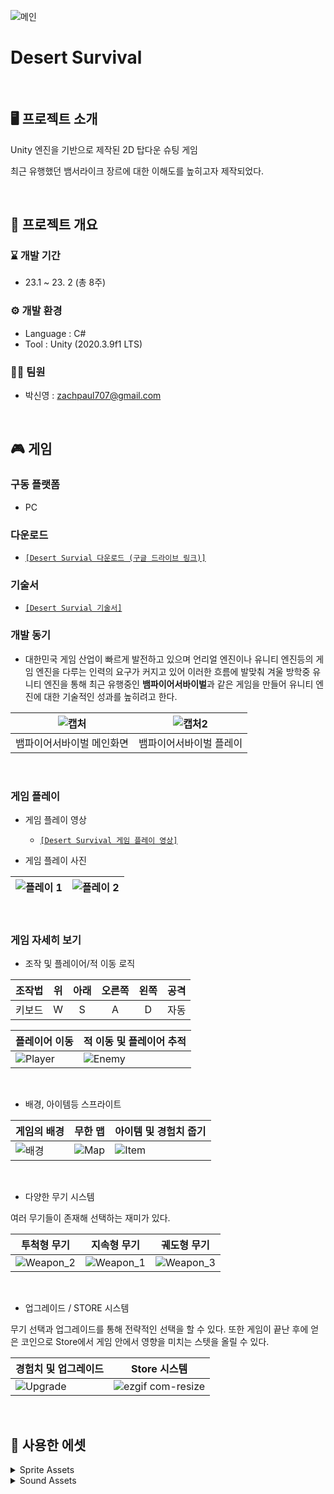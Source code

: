 ![메인](https://github.com/zachpaul7/Desert_Survival/assets/60610390/408b8b32-e0ea-4c48-bbc5-3af26687451e)

# Desert Survival
<br/>

## 🖥 프로젝트 소개
Unity 엔진을 기반으로 제작된 2D 탑다운 슈팅 게임

최근 유행했던 뱀서라이크 장르에 대한 이해도를 높히고자 제작되었다.

<br/>

## 📢 프로젝트 개요
### ⌛ 개발 기간
- 23.1 ~ 23. 2 (총 8주)

### ⚙ 개발 환경
- Language : C#
- Tool : Unity (2020.3.9f1 LTS)

### 👩‍💻 팀원
- 박신영 : zachpaul707@gmail.com

<br/>

## 🎮 게임
### 구동 플랫폼 
- PC

### 다운로드
- [```[Desert Survial 다운로드 (구글 드라이브 링크)]```](https://drive.google.com/file/d/1HgX5sLF5sVc0NzdDUDHy5YpNeMChVwuu/view?usp=drive_link)

### 기술서
- [```[Desert Survial 기술서]```](https://drive.google.com/file/d/1K30l8I0RPj-OAQrz0xnbfSnm66s5X5Qp/view?usp=drive_link)

### 개발 동기
- 대한민국 게임 산업이 빠르게 발전하고 있으며 언리얼 엔진이나 유니티 엔진등의 게임 엔진을 다루는 인력의 요구가 커지고 있어 이러한 흐름에 발맞춰 겨울 방학중 유니티 엔진을 통해 최근 유행중인 **뱀파이어서바이벌**과 같은 게임을 만들어 유니티 엔진에 대한 기술적인 성과를 높히려고 한다.

|![캡처](https://github.com/zachpaul7/Conquering_the_Universe_Alone/assets/60610390/c7a4e1bb-53f5-467e-9af5-7fb447eef766)|![캡처2](https://github.com/zachpaul7/Conquering_the_Universe_Alone/assets/60610390/f6190606-6221-4071-ae72-f635c89610f1)|
|------|---|
| 뱀파이어서바이벌 메인화면 | 뱀파이어서바이벌 플레이 |
<br/>

### 게임 플레이
- 게임 플레이 영상
  - [```[Desert Survival 게임 플레이 영상]```](https://drive.google.com/file/d/1e8ZseRmmKiHovREAUEZkr98MoeBzcQAP/view?usp=drive_link)

- 게임 플레이 사진

|![플레이 1](https://github.com/zachpaul7/Conquering_the_Universe_Alone/assets/60610390/6a68f4c1-dbd1-478e-a06e-e4e297c1c90c)|![플레이 2](https://github.com/zachpaul7/Conquering_the_Universe_Alone/assets/60610390/21e2dc0a-bdee-4203-b174-03b5697135ea)|
|---|---|

<br/>

### 게임 자세히 보기
- 조작 및 플레이어/적 이동 로직

| 조작법      | 위 | 아래 | 오른쪽 | 왼쪽 | 공격  |
|:-----------:|:--:|:---:|:------:|:---:|:----:|
|   키보드    |  W |  S  |   A    |  D  | 자동 |

| 플레이어 이동 | 적 이동 및 플레이어 추적 |
|---|---|
|![Player](https://github.com/zachpaul7/Conquering_the_Universe_Alone/assets/60610390/5ab212ef-8c87-4c77-837f-ce106891ad53)|![Enemy](https://github.com/zachpaul7/Conquering_the_Universe_Alone/assets/60610390/5aac1726-a868-4204-bf65-9f15e9144947)|
<br/>

- 배경, 아이템등 스프라이트
  
| 게임의 배경 | 무한 맵 | 아이템 및 경험치 줍기 |
|---|---|---|
|![배경](https://github.com/zachpaul7/Conquering_the_Universe_Alone/assets/60610390/6fb0b7cc-96f2-4a50-8c96-9c0dce8ebaa9)|![Map](https://github.com/zachpaul7/Conquering_the_Universe_Alone/assets/60610390/f160a22e-9d0d-4310-8f59-ed4795adcc77)|![Item](https://github.com/zachpaul7/Conquering_the_Universe_Alone/assets/60610390/4796f26a-c166-4e09-a3ba-9531b992d5d0)|
<br/>

- 다양한 무기 시스템

여러 무기들이 존재해 선택하는 재미가 있다.

|투척형 무기|지속형 무기|궤도형 무기|
|---|---|---|
|![Weapon_2](https://github.com/zachpaul7/Conquering_the_Universe_Alone/assets/60610390/007cedcf-1af8-4204-a611-0fc5b0726b3b)|![Weapon_1](https://github.com/zachpaul7/Conquering_the_Universe_Alone/assets/60610390/cf0aa4ec-d097-40c1-ba3d-6f232f9b08ee)|![Weapon_3](https://github.com/zachpaul7/Conquering_the_Universe_Alone/assets/60610390/5f3ea5d5-dd6e-45d0-96b3-3a13ea9b1537)|
<br/>

- 업그레이드 / STORE 시스템

무기 선택과 업그레이드를 통해 전략적인 선택을 할 수 있다. 또한 게임이 끝난 후에 얻은 코인으로 Store에서 게임 안에서 영향을 미치는 스텟을 올릴 수 있다.

|경험치 및 업그레이드|Store 시스템|
|---|---|
|![Upgrade](https://github.com/zachpaul7/Conquering_the_Universe_Alone/assets/60610390/813f6aef-06d1-49e7-a9cb-02d7daffce84)|![ezgif com-resize](https://github.com/zachpaul7/Conquering_the_Universe_Alone/assets/60610390/8a27cef5-47ce-45c9-b4ff-88896b49ddea)|
<br/>

## 🛒 사용한 에셋

<details>
  <summary>Sprite Assets</summary>
  - MainShip - https://foozlecc.itch.io/void-main-ship <br>
  - Act1 Enemy - https://foozlecc.itch.io/void-fleet-pack-1 <br>
  - Act2 Enemy - https://foozlecc.itch.io/void-fleet-pack-2 <br>
  - Act3 Enemy - https://foozlecc.itch.io/void-fleet-pack-3 <br>
  - Upgrade Icon - https://foozlecc.itch.io/void-pickups-pack <br>
  - 체력 - https://hochupitsu.itch.io/heart-and-mana <br>
  - License : (Creative Commons Zero, CC0) http://creativecommons.org/publicdomain/zero/1.0/ <br>
</details>

<details>
  <summary>Sound Assets</summary>
  - MainMenu - Music: Going to Space by HenrIT / Free download: https://filmmusic.io/song/10483-going-to-space <br>
  - Act1 BGM - Music: The Only Way Is Through by Phat Sounds / Free download: https://filmmusic.io/song/11756-the-only-way-is-through <br>
  - Act2 BGM - Music: Unveiling Mysteries by Serge Brison / Free download: https://filmmusic.io/song/11556-unveiling-mysteries <br>
  - Act3 BGM - Music: Mystic Tranquility by MusicLFiles / Free download: https://filmmusic.io/song/11031-mystic-tranquility <br>
  - Story BGM - Music: Nowhere (instrumental) by Sascha Ende / Free download: https://filmmusic.io/song/379-nowhere-instrumental <br>
  - StoryEnd - Music: Feeling Full Of Joy Piano Solo by MusicLFiles / Free download: https://filmmusic.io/song/8165-feeling-full-of-joy-piano-solo <br>
  - GameOver - Music: Pumpkin Demon by WinnieTheMoog / Free download: https://filmmusic.io/song/6866-pumpkin-demon <br>
  - Victory - Music: Victory by Alexander Nakarada / Free download: https://filmmusic.io/song/4924-victory <br>
  - License : CC BY 4.0 https://filmmusic.io/standard-license <br>
</details>
